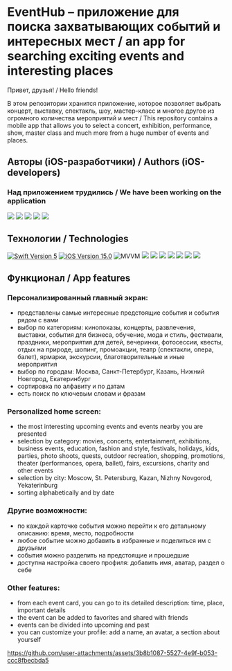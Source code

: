 # EventHub – приложение для поиска захватывающих событий и интересных мест / an app for searching exciting events and interesting places  

Привет, друзья! / Hello friends!

В этом репозитории хранится приложение, которое позволяет выбрать концерт, выставку, спектакль, шоу, мастер-класс и многое другое из огромного количества мероприятий и мест / This repository contains a mobile app that allows you to select a concert, exhibition, performance, show, master class and much more from a huge number of events and places.

## Авторы (iOS-разработчики) / Authors (iOS-developers)

### Над приложением трудились / We have been working on the application
<p align="left"> 
<a href="https://github.com/denisgindulin">
<img src="https://img.shields.io/badge/Denis Gindulin- (Team leader) -purple"/></a>
<a href="https://github.com/DaNiIlaIoS">
<img src="https://img.shields.io/badge/DaNiIlaIoS-blue"/></a>
<a href="https://github.com/KellerDmitriy">
<img src="https://img.shields.io/badge/KellerDmitriy-pink"/></a>
<a href="https://github.com/Marat-FMK">
<img src="https://img.shields.io/badge/Marat-FMK-green"/></a>
<a href="https://github.com/em1racle">
<img src="https://img.shields.io/badge/em1racle-red"/></a>
</p>

<p align="left"> 
</p>

## Технологии / Technologies
<p align="left"> 
<a href="https://swift.org">
<img src="https://img.shields.io/badge/Swift-5-orange" alt="Swift Version 5" /></a>
<a href="https://developer.apple.com/ios/">
<img src="https://img.shields.io/badge/iOS-15.0%2B-success" alt="iOS Version 15.0"/></a>
<img src="https://img.shields.io/badge/MVVM-ff69b4" alt="MVVM" /></a>
<img src="https://img.shields.io/badge/SwiftUI-blue"/></a>
<img src="https://img.shields.io/badge/UserDefaults-red"/></a>
<img src="https://img.shields.io/badge/Swift Package Manager-yellow"/></a>
<img src="https://img.shields.io/badge/FirebaseAuth-gray"/></a>
<img src="https://img.shields.io/badge/Firestore-purple"/></a>
<img src="https://img.shields.io/badge/Kingfisher-green"/></a>
<img src="https://img.shields.io/badge/CoreData-blue"/></a>
</p>

## Функционал / App features
### Персонализированный главный экран:
* представлены самые интересные предстоящие события и события рядом с вами
* выбор по категориям: кинопоказы, концерты, развлечения, выставки, события для бизнеса, обучение, мода и стиль, фестивали, праздники, мероприятия для детей, вечеринки, фотосессии, квесты, отдых на природе, шопинг, промоакции, театр (спектакли, опера, балет), ярмарки, экскурсии, благотворительные и иные мероприятия
* выбор по городам: Москва, Санкт-Петербург, Казань, Нижний Новгород, Екатеринбург
* сортировка по алфавиту и по датам        
* есть поиск по ключевым словам и фразам
### Personalized home screen:  
* the most interesting upcoming events and events nearby you are presented
* selection by category: movies, concerts, entertainment, exhibitions, business events, education, fashion and style, festivals, holidays, kids, parties, photo shoots, quests, outdoor recreation, shopping, promotions, theater (performances, opera, ballet), fairs, excursions, charity and other events
* selection by city: Moscow, St. Petersburg, Kazan, Nizhny Novgorod, Yekaterinburg
* sorting alphabetically and by date
### Другие возможности:
* по каждой карточке события можно перейти к его детальному описанию: время, место, подробности
* любое событие можно добавить в избранные и поделиться им с друзьями
* события можно разделить на предстоящие и прошедшие
* доступна настройка своего профиля: добавить имя, аватар, раздел о себе 
### Other features: 
* from each event card, you can go to its detailed description: time, place, important details 
* the event can be added to favorites and shared with friends 
* events can be divided into upcoming and past
* you can customize your profile: add a name, an avatar, a section about yourself

https://github.com/user-attachments/assets/3b8b1087-5527-4e9f-b053-ccc8fbecbda5
